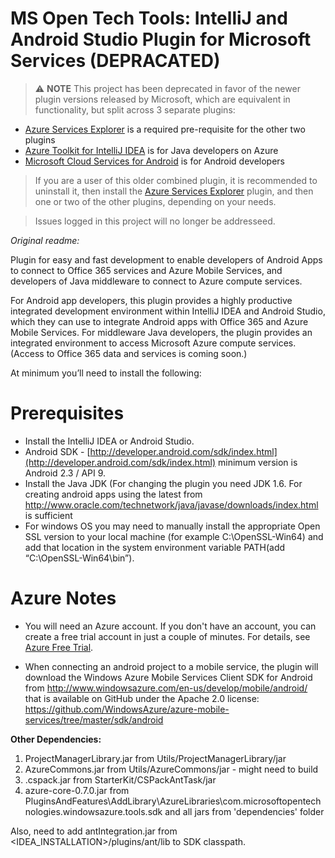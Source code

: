 MS Open Tech Tools:  IntelliJ and Android Studio Plugin for Microsoft Services (DEPRACATED)
================================================================================

> :warning: **NOTE** This project has been deprecated in favor of the newer plugin versions released by Microsoft, which are equivalent in functionality, but split across 3 separate plugins:
* [Azure Services Explorer](https://plugins.jetbrains.com/plugin/8052) is a required pre-requisite for the other two plugins
* [Azure Toolkit for IntelliJ IDEA](https://plugins.jetbrains.com/plugin/8053) is for Java developers on Azure
* [Microsoft Cloud Services for Android](https://plugins.jetbrains.com/plugin/8077) is for Android developers

> If you are a user of this older combined plugin, it is recommended to uninstall it, then install the [Azure Services Explorer](https://plugins.jetbrains.com/plugin/8052) plugin, and then one or two of the other plugins, depending on your needs. 

> Issues logged in this project will no longer be addresseed.

*Original readme:*

Plugin for easy and fast development to enable developers of Android Apps to connect to Office 365 services and Azure Mobile Services, and developers of Java middleware to connect to Azure compute services. 

For Android app developers, this plugin provides a highly productive integrated development environment within IntelliJ IDEA and Android Studio, which they can use to integrate Android apps with Office 365 and Azure Mobile Services. For middleware Java developers, the plugin provides an integrated environment to access Microsoft Azure compute services. (Access to Office 365 data and services is coming soon.) 

At minimum you’ll need to install the following: 

Prerequisites
=============
* Install the IntelliJ IDEA or Android Studio.
* Android SDK - [http://developer.android.com/sdk/index.html](http://developer.android.com/sdk/index.html) minimum version is Android 2.3 / API 9. 
* Install the Java JDK (For changing the plugin you need JDK 1.6. For creating android apps using the latest from http://www.oracle.com/technetwork/java/javase/downloads/index.html is sufficient
* For windows OS you may need to manually install the appropriate Open SSL version to your local machine (for example C:\OpenSSL-Win64\) and add that location in the system environment variable PATH(add “C:\OpenSSL-Win64\bin”). 

Azure Notes
===========
* You will need an Azure account. If you don't have an account, you can create a free trial account in just a couple of minutes. For details, see [Azure Free Trial](http://www.windowsazure.com/en-us/pricing/free-trial/?WT.mc_id=AE564AB28).

* When connecting an android project to a mobile service, the plugin will download the Windows Azure Mobile Services Client SDK for Android from http://www.windowsazure.com/en-us/develop/mobile/android/ that is available on GitHub under the Apache 2.0 license: https://github.com/WindowsAzure/azure-mobile-services/tree/master/sdk/android

**Other Dependencies:**
1. ProjectManagerLibrary.jar from Utils/ProjectManagerLibrary/jar
2. AzureCommons.jar from Utils/AzureCommons/jar - might need to build
3. .cspack.jar from StarterKit/CSPackAntTask/jar
4. azure-core-0.7.0.jar from PluginsAndFeatures\AddLibrary\AzureLibraries\com.microsoftopentechnologies.windowsazure.tools.sdk
and all jars from 'dependencies' folder

Also, need to add antIntegration.jar from <IDEA_INSTALLATION>/plugins/ant/lib to SDK classpath.

